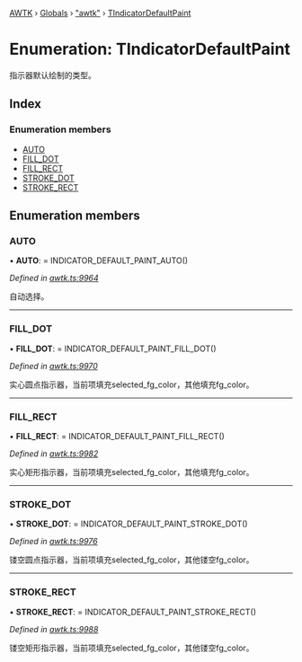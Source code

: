 [AWTK](../README.md) › [Globals](../globals.md) › ["awtk"](../modules/_awtk_.md) › [TIndicatorDefaultPaint](_awtk_.tindicatordefaultpaint.md)

# Enumeration: TIndicatorDefaultPaint

指示器默认绘制的类型。

## Index

### Enumeration members

* [AUTO](_awtk_.tindicatordefaultpaint.md#auto)
* [FILL_DOT](_awtk_.tindicatordefaultpaint.md#fill_dot)
* [FILL_RECT](_awtk_.tindicatordefaultpaint.md#fill_rect)
* [STROKE_DOT](_awtk_.tindicatordefaultpaint.md#stroke_dot)
* [STROKE_RECT](_awtk_.tindicatordefaultpaint.md#stroke_rect)

## Enumeration members

###  AUTO

• **AUTO**: =  INDICATOR_DEFAULT_PAINT_AUTO()

*Defined in [awtk.ts:9964](https://github.com/zlgopen/awtk-binding/blob/5be3859/tools/code_gen/js/output/awtk.ts#L9964)*

自动选择。

___

###  FILL_DOT

• **FILL_DOT**: =  INDICATOR_DEFAULT_PAINT_FILL_DOT()

*Defined in [awtk.ts:9970](https://github.com/zlgopen/awtk-binding/blob/5be3859/tools/code_gen/js/output/awtk.ts#L9970)*

实心圆点指示器，当前项填充selected_fg_color，其他填充fg_color。

___

###  FILL_RECT

• **FILL_RECT**: =  INDICATOR_DEFAULT_PAINT_FILL_RECT()

*Defined in [awtk.ts:9982](https://github.com/zlgopen/awtk-binding/blob/5be3859/tools/code_gen/js/output/awtk.ts#L9982)*

实心矩形指示器，当前项填充selected_fg_color，其他填充fg_color。

___

###  STROKE_DOT

• **STROKE_DOT**: =  INDICATOR_DEFAULT_PAINT_STROKE_DOT()

*Defined in [awtk.ts:9976](https://github.com/zlgopen/awtk-binding/blob/5be3859/tools/code_gen/js/output/awtk.ts#L9976)*

镂空圆点指示器，当前项填充selected_fg_color，其他镂空fg_color。

___

###  STROKE_RECT

• **STROKE_RECT**: =  INDICATOR_DEFAULT_PAINT_STROKE_RECT()

*Defined in [awtk.ts:9988](https://github.com/zlgopen/awtk-binding/blob/5be3859/tools/code_gen/js/output/awtk.ts#L9988)*

镂空矩形指示器，当前项填充selected_fg_color，其他镂空fg_color。
